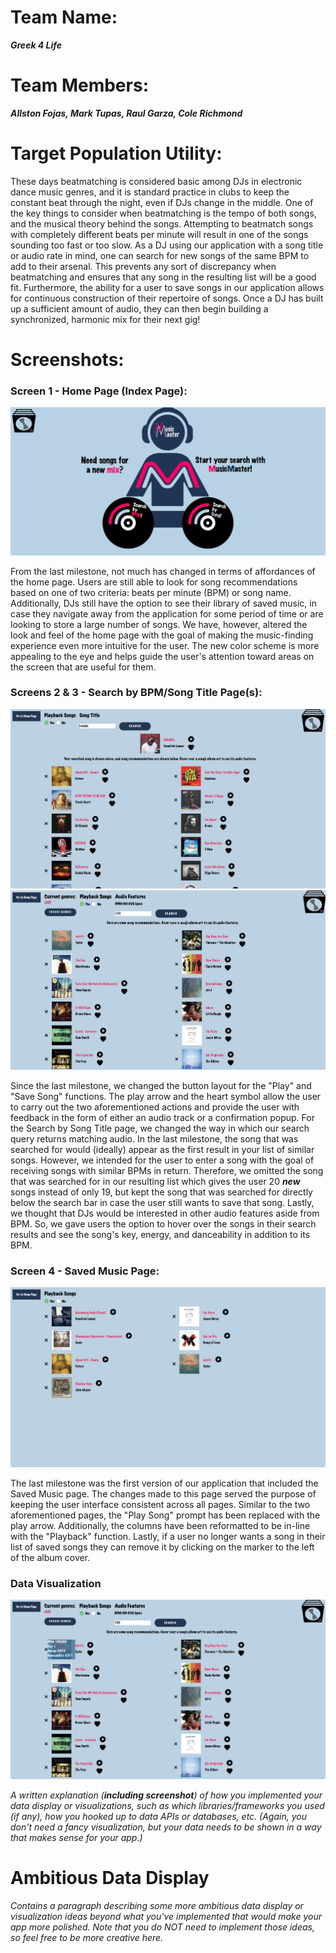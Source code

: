 # Team Name: 
___Greek 4 Life___

# Team Members: 
___Allston Fojas, Mark Tupas, Raul Garza, Cole Richmond___

# Target Population Utility:

These days beatmatching is considered basic among DJs in electronic dance music genres, and it is standard practice in clubs to keep the constant beat through the night, even if DJs change in the middle. One of the key things to consider when beatmatching is the tempo of both songs, and the musical theory behind the songs. Attempting to beatmatch songs with completely different beats per minute will result in one of the songs sounding too fast or too slow. As a DJ using our application with a song title or audio rate in mind, one can search for new songs of the same BPM to add to their arsenal. This prevents any sort of discrepancy when beatmatching and ensures that any song in the resulting list will be a good fit. Furthermore, the ability for a user to save songs in our application allows for continuous construction of their repertoire of songs. Once a DJ has built up a sufficient amount of audio, they can then begin building a synchronized, harmonic mix for their next gig!

# Screenshots:
### Screen 1 - Home Page (Index Page):

![Screenshot](/milestone5_pics/index.JPG)

From the last milestone, not much has changed in terms of affordances of the home page. Users are still able to look for song recommendations based on one of two criteria: beats per minute (BPM) or song name. Additionally, DJs still have the option to see their library of saved music, in case they navigate away from the application for some period of time or are looking to store a large number of songs. We have, however, altered the look and feel of the home page with the goal of making the music-finding experience even more intuitive for the user. The new color scheme is more appealing to the eye and helps guide the user's attention toward areas on the screen that are useful for them.

### Screens 2 & 3 - Search by BPM/Song Title Page(s):

![Screenshot](/milestone5_pics/search_by_song.JPG)
![Screenshot](/milestone5_pics/search_by_bpm.JPG)

Since the last milestone, we changed the button layout for the "Play" and "Save Song" functions. The play arrow and the heart symbol allow the user to carry out the two aforementioned actions and provide the user with feedback in the form of either an audio track or a confirmation popup. For the Search by Song Title page, we changed the way in which our search query returns matching audio. In the last milestone, the song that was searched for would (ideally) appear as the first result in your list of similar songs. However, we intended for the user to enter a song with the goal of receiving songs with similar BPMs in return. Therefore, we omitted the song that was searched for in our resulting list which gives the user 20 ***new*** songs instead of only 19, but kept the song that was searched for directly below the search bar in case the user still wants to save that song. Lastly, we thought that DJs would be interested in other audio features aside from BPM. So, we gave users the option to hover over the songs in their search results and see the song's key, energy, and danceability in addition to its BPM.

### Screen 4 - Saved Music Page:

![Screenshot](/milestone5_pics/saved_music.JPG)

The last milestone was the first version of our application that included the Saved Music page. The changes made to this page served the purpose of keeping the user interface consistent across all pages. Similar to the two aforementioned pages, the "Play Song" prompt has been replaced with the play arrow. Additionally, the columns have been reformatted to be in-line with the "Playback" function. Lastly, if a user no longer wants a song in their list of saved songs they can remove it by clicking on the marker to the left of the album cover.

### Data Visualization

![Screenshot](/milestone5_pics/data_visualization.JPG)

*A written explanation (***including screenshot***) of how you implemented your data display or visualizations, such as which libraries/frameworks you used (if any), how you hooked up to data APIs or databases, etc. (Again, you don't need a fancy visualization, but your data needs to be shown in a way that makes sense for your app.)*

# Ambitious Data Display

*Contains a paragraph describing some more ambitious data display or visualization ideas beyond what you've implemented that would make your app more polished. Note that you do NOT need to implement those ideas, so feel free to be more creative here.*

